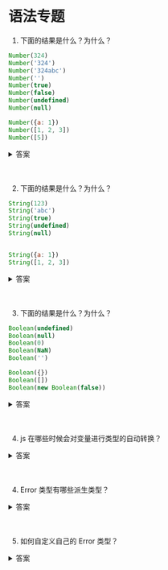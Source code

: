 # 语法专题

1. 下面的结果是什么？为什么？

```js
Number(324)
Number('324')
Number('324abc')
Number('')
Number(true)
Number(false)
Number(undefined)
Number(null)

Number({a: 1})
Number([1, 2, 3])
Number([5])
```

<details>
<summary>答案</summary>

```js
// 数值：转换后还是原来的值
Number(324) // 324

// 字符串：如果可以被解析为数值，则转换为相应的数值
Number('324') // 324

// 字符串：如果不可以被解析为数值，返回 NaN
Number('324abc') // NaN

// 空字符串转为0
Number('') // 0

// 布尔值：true 转成 1，false 转成 0
Number(true) // 1
Number(false) // 0

// undefined：转成 NaN
Number(undefined) // NaN

// null：转成0
Number(null) // 0


Number({a: 1}) // NaN
Number([1, 2, 3]) // NaN
Number([5]) // 5
```

当参数是对象时，`Number`背后的转换规则比较复杂。<br>

第一步，调用对象自身的`valueOf`方法。如果返回原始类型的值，则直接对该值使用`Number`函数，不再进行后续步骤。<br>

第二步，如果`valueOf`方法返回的还是对象，则改为调用对象自身的`toString`方法。如果`toString`方法返回原始类型的值，则对该值使用`Number`函数，不再进行后续步骤。<br>

第三步，如果`toString`方法返回的是对象，就报错。
</details>
<br><br>

2. 下面的结果是什么？为什么？

```js
String(123)
String('abc')
String(true)
String(undefined)
String(null)


String({a: 1})
String([1, 2, 3])
```

<details>
<summary>答案</summary>

```js
String(123) // "123"
String('abc') // "abc"
String(true) // "true"
String(undefined) // "undefined"
String(null) // "null"


String({a: 1}) // "[object Object]"
String([1, 2, 3]) // "1,2,3"
```

`String`方法背后的转换规则，与`Number`方法基本相同，只是互换了`valueOf`方法和`toString`方法的执行顺序。<br>

第一步，先调用对象自身的`toString`方法。如果返回原始类型的值，则对该值使用`String`函数，不再进行以下步骤。<br>

第二步，如果`toString`方法返回的是对象，再调用原对象的`valueOf`方法。如果`valueOf`方法返回原始类型的值，则对该值使用`String`函数，不再进行以下步骤。

第三步，如果`valueOf`方法返回的是对象，就报错。
</details>
<br><br>

3. 下面的结果是什么？为什么？

```js
Boolean(undefined)
Boolean(null)
Boolean(0)
Boolean(NaN)
Boolean('')

Boolean({})
Boolean([])
Boolean(new Boolean(false))
```

<details>
<summary>答案</summary>

```js
Boolean(undefined) // false
Boolean(null) // false
Boolean(0) // false
Boolean(NaN) // false
Boolean('') // false

Boolean({}) // true
Boolean([]) // true
Boolean(new Boolean(false)) // true
```

除了以下五个值的转换结果为`false`，其他的值全部为`true`。

* undefined
* null
* 0（包含-0和+0）
* NaN
* ''（空字符串）
</details>
<br><br>

4. js 在哪些时候会对变量进行类型的自动转换？

<details>
<summary>答案</summary>

1. 转换成布尔值的情况：

```js
if () {} //if 语句的条件中
expression ? true : false //三目运算符的条件
!! expression //两个取反运算符
```
2. 转换成字符串的情况：

```js
'5' + 1 //加法运算符，当有一个值是字符串，另一个值是非字符串时
```

3. 转换成数值的情况：

```js
'5' - '2' // 3
'5' * '2' // 10
true - 1  // 0
false - 1 // -1
'1' - 1   // 0
'5' * []    // 0
false / '5' // 0
'abc' - 1   // NaN
null + 1 // 1
undefined + 1 // NaN
//除了加法运算符（+）有可能把运算子转为字符串，其他运算符都会把运算子自动转成数值

+'abc' // NaN
-'abc' // NaN
+true // 1
-false // 0
//一元运算符也会把运算子转成数值。
```
</details>
<br><br>

4. Error 类型有哪些派生类型？

<details>
<summary>答案</summary>


* `SyntaxError` 解析代码时发生的语法错误

```js
// 变量名错误
var 1a;
// Uncaught SyntaxError: Invalid or unexpected token

// 缺少括号
console.log 'hello');
// Uncaught SyntaxError: Unexpected string
```

* `ReferenceError` 引用一个不存在的变量时发生的错误

```js
// 使用一个不存在的变量
unknownVariable
// Uncaught ReferenceError: unknownVariable is not defined
// 等号左侧不是变量
console.log() = 1
// Uncaught ReferenceError: Invalid left-hand side in assignment
```

* `RangeError` 一个值超出有效范围时发生的错误

```js
// 数组长度不得为负数
new Array(-1)
// Uncaught RangeError: Invalid array length
```

* `TypeError` 变量或参数不是预期类型时发生的错误

```js
new 123
// Uncaught TypeError: number is not a func

var obj = {};
obj.unknownMethod()
// Uncaught TypeError: obj.unknownMethod is not a function
```

* `URIError` URI 相关函数的参数不正确时抛出的错误。主要涉及 `encodeURI()`、`decodeURI()`、`encodeURIComponent()`、`decodeURIComponent()`、`escape()` 和 `unescape()` 这六个函数

```js
decodeURI('%2')
// URIError: URI malformed
```

* `EvalError` eval函数没有被正确执行时，会抛出EvalError错误。该错误类型已经不再使用了，只是为了保证与以前代码兼容，才继续保留。
</details>
<br><br>

5. 如何自定义自己的 Error 类型？

<details>
<summary>答案</summary>

```js
function UserError(message) {
  this.message = message || '默认信息';
  this.name = 'UserError';
}

UserError.prototype = new Error();
UserError.prototype.constructor = UserError;

new UserError('这是自定义的错误！');
```
</details>
<br><br>
